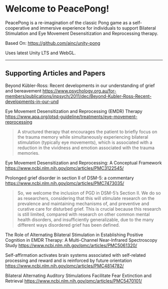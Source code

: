 # Welcome to PeacePong!

PeacePong is a re-imagination of the classic Pong game as a self-cooperative and immersive experience for individuals to support Bilateral Stimulation and Eye Movement Desensitization and Reprocessing therapy.

Based On: https://github.com/ainc/unity-pong

Uses latest Unity LTS and WebGL.


____


## Supporting Articles and Papers

Beyond Kübler-Ross: Recent developments in our understanding of grief and bereavement
https://www.psychology.org.au/for-members/publications/inpsych/2011/dec/Beyond-Kubler-Ross-Recent-developments-in-our-und

Eye Movement Desensitization and Reprocessing (EMDR) Therapy
https://www.apa.org/ptsd-guideline/treatments/eye-movement-reprocessing
>A structured therapy that encourages the patient to briefly focus on the trauma memory while simultaneously experiencing bilateral stimulation (typically eye movements), which is associated with a reduction in the vividness and emotion associated with the trauma memories.

Eye Movement Desensitization and Reprocessing: A Conceptual Framework
https://www.ncbi.nlm.nih.gov/pmc/articles/PMC3122545/

Prolonged grief disorder in section II of DSM-5: a commentary
https://www.ncbi.nlm.nih.gov/pmc/articles/PMC7473035/
>So, we welcome the inclusion of PGD in DSM-5’s Section II. We do so as researchers, considering that this will stimulate research on the prevalence and maintaining mechanisms of, and preventive and curative care for disturbed grief. This is crucial because this research is still limited, compared with research on other common mental health disorders, and insufficiently generalizable, due to the many different ways disordered grief has been defined.

The Role of Alternating Bilateral Stimulation in Establishing Positive Cognition in EMDR Therapy: A Multi-Channel Near-Infrared Spectroscopy Study
https://www.ncbi.nlm.nih.gov/pmc/articles/PMC5061320/

Self-affirmation activates brain systems associated with self-related processing and reward and is reinforced by future orientation
https://www.ncbi.nlm.nih.gov/pmc/articles/PMC4814782/

Bilateral Alternating Auditory Stimulations Facilitate Fear Extinction and Retrieval
https://www.ncbi.nlm.nih.gov/pmc/articles/PMC5470101/
